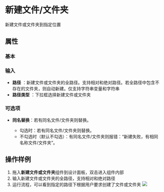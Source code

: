 # 新建文件/文件夹

新建文件或文件夹到指定位置

## 属性
### 基本

### 输入

- **路径** ：新建文件或文件夹的全路径。支持相对和绝对路径。若全路径中包含不存在的文件夹，则自动新建。仅支持字符串变量和字符串
- **路径类型** ：下拉框选择新建文件或文件夹
  
### 可选项
- **同名替换**：若有同名文件/文件夹则替换。

   - 勾选时：若有同名文件/文件夹则替换。
   - 不勾选时（默认不勾选）：有同名文件/文件夹则报错：“新建失败，有相同名称文件/文件夹”。
## 操作样例
1. 拖入**新建文件或文件夹**组件到设计面板，双击进入组件内部
2. 输入新建文件或文件夹的全路径，支持相对和绝对路径
3. 运行流程，可以看到指定的路径下根据用户要求创建了文件或文件夹
![](https://docimages.blob.core.chinacloudapi.cn/images/Activities/newFile.png)